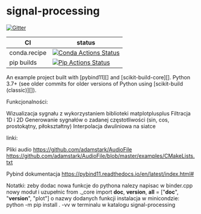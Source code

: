 # signal-processing

[![Gitter][gitter-badge]][gitter-link]

|      CI              | status |
|----------------------|--------|
| conda.recipe         | [![Conda Actions Status][actions-conda-badge]][actions-conda-link] |
| pip builds           | [![Pip Actions Status][actions-pip-badge]][actions-pip-link] |


An example project built with [pybind11][] and [scikit-build-core][]. Python
3.7+ (see older commits for older versions of Python using [scikit-build (classic)][]).


[gitter-badge]:            https://badges.gitter.im/pybind/Lobby.svg
[gitter-link]:             https://gitter.im/pybind/Lobby
[actions-badge]:           https://github.com/pybind/scikit_build_example/workflows/Tests/badge.svg
[actions-conda-link]:      https://github.com/pybind/scikit_build_example/actions?query=workflow%3AConda
[actions-conda-badge]:     https://github.com/pybind/scikit_build_example/workflows/Conda/badge.svg
[actions-pip-link]:        https://github.com/pybind/scikit_build_example/actions?query=workflow%3APip
[actions-pip-badge]:       https://github.com/pybind/scikit_build_example/workflows/Pip/badge.svg
[actions-wheels-link]:     https://github.com/pybind/scikit_build_example/actions?query=workflow%3AWheels
[actions-wheels-badge]:    https://github.com/pybind/scikit_build_example/workflows/Wheels/badge.svg

Funkcjonalności:

Wizualizacja sygnału z wykorzystaniem biblioteki matplotplusplus
Filtracja 1D i 2D
Generowanie sygnałów o zadanej częstotliwości (sin, cos, prostokątny, piłokształtny)
Interpolacja dwuliniowa na siatce


linki:

Pliki audio
https://github.com/adamstark/AudioFile
https://github.com/adamstark/AudioFile/blob/master/examples/CMakeLists.txt

Pybind dokumentacja
https://pybind11.readthedocs.io/en/latest/index.html#

Notatki:
zeby dodac nowa funkcje do pythona nalezy napisac w binder.cpp nowy moduł i uzupełnic 
from ._core import __doc__, __version__,
__all__ = ["__doc__", "__version__", "plot"]
o nazwy dodanych funkcji 
instalacja w minicondzie: python -m pip install . -vv w terminalu w katalogu signal-processing 

